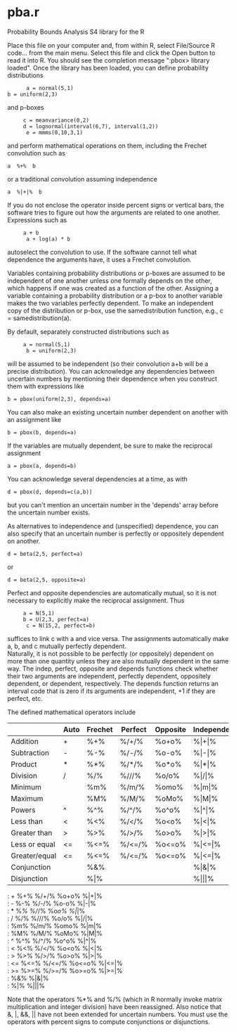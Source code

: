 # pba.r
Probability Bounds Analysis S4 library for the R 

Place this file on your computer and, from within R, select 
File/Source R code... from the main menu.  Select this file and
click the Open button to read it into R.  You should see the 
completion message ":pbox> library loaded".  Once the library 
has been loaded, you can define probability distributions 

`      a = normal(5,1)`  
      `b = uniform(2,3)`

and  p-boxes 

`      c = meanvariance(0,2)  `  
`      d = lognormal(interval(6,7), interval(1,2))  `  
`      e = mmms(0,10,3,1)`

and perform mathematical operations on them, including the 
Frechet convolution such as 

`
      a  %+%  b
`

or a traditional convolution assuming independence

`
      a  %|+|%  b
`

If you do not enclose the operator inside percent signs or 
vertical bars, the software tries to figure out how the
arguments are related to one another. Expressions such as

`      a + b  `  
`      a + log(a) * b`      

autoselect the convolution to use.  If the software cannot 
tell what dependence the arguments have, it uses a Frechet 
convolution.  


Variables containing probability distributions or p-boxes 
are assumed to be independent of one another unless one 
formally depends on the other, which happens if one was 
created as a function of the other. Assigning a variable 
containing a probability distribution or a p-box to another 
variable makes the two variables perfectly dependent.  To 
make an independent copy of the distribution or p-box, use 
the samedistribution function, e.g., c = samedistribution(a).


By default, separately constructed distributions such as 

`      a = normal(5,1) `   
`      b = uniform(2,3)`

will be assumed to be independent (so their convolution a+b 
will be a precise distribution).  You can acknowledge any
dependencies between uncertain numbers by mentioning their 
dependence when you construct them with expressions like 

`
      b = pbox(uniform(2,3), depends=a)
`

You can also make an existing uncertain number dependent on 
another with an assignment like

`
      b = pbox(b, depends=a)
`

If the variables are mutually dependent, be sure to make the 
reciprocal assignment

`
      a = pbox(a, depends=b)
`

You can acknowledge several dependencies at a time, as with

`
      d = pbox(d, depends=c(a,b))
`

but you can't mention an uncertain number in the 'depends' 
array before the uncertain number exists.


As alternatives to independence and (unspecified) dependence, 
you can also specify that an uncertain number is perfectly or 
oppositely dependent on another.

`
      d = beta(2,5, perfect=a)
`

or

`
d = beta(2,5, opposite=a)
`

Perfect and opposite dependencies are automatically mutual, 
so it is not necessary to explicitly make the reciprocal 
assignment.  Thus

`      a = N(5,1)  `  
`      b = U(2,3, perfect=a)  `  
`      c = N(15,2, perfect=b)`

suffices to link c with a and vice versa.  The assignments
automatically make a, b, and c mutually perfectly dependent.  
Naturally, it is not possible to be perfectly (or oppositely) 
dependent on more than one quantity unless they are also 
mutually dependent in the same way.  The indep, perfect, 
opposite and depends functions check whether their two 
arguments are independent, perfectly dependent, oppositely 
dependent, or dependent, respectively.  The depends function 
returns an interval code that is zero if its arguments are 
independent, +1 if they are perfect, etc.


The defined mathematical operators include 


|   | Auto  | Frechet  | Perfect  |Opposite   |Independent|
|---|---|---|---|---|---|
| Addition  |  +  |  %+%  |  %/+/%  |  %o+o%  |  %\|+\|%
|Subtraction  |  -  |  %-%  |  %/-/%  |  %o-o%  |  %\|-\|%
| Product  |  *  |  %*%  |  %/*/%  |  %o*o%  |  %\|*\|%
| Division  |  /  |  %/%  |  %///%  |  %o/o%  |  %\|/\|%
| Minimum  |    |  %m%  |  %/m/%  |  %omo%  |  %\|m\|%
|Maximum  |    |  %M%  |  %/M/%  |  %oMo%  |  %\|M\|%
|Powers  |  ^  |  %^%  |  %/^/%  |  %o^o%  |  %\|^\|%
|Less than  |  \<  |  %\<%  |  %/\</%  |  %o\<o%  |  %\|\<\|%
|Greater than  |  \>  |  %\>%  |  %/\>/%  |  %o\>o%  |  %\|\>\|%
|Less or equal  |  \<=  |  %\<=%  |  %/\<=/%  |  %o\<=o%  |  %\|\<=\|%
|Greater/equal  |  <=  |  %<=%  |  %/<=/%  |  %o<=o%  |  %\|<=\|%
|Conjunction  |    |  %&%  |   |   |  %\|&\|%
|Disjunction  |    |  %\|%  |  |   |  %\|\|\|%


                    
:    	 +	%+%	%/+/%	%o+o%	  %|+|%		 	 
:   -	%-%   	%/-/%	%o-o%	  %|-|%		 	 
: 	 *	%*%	%/*/%	%o*o%	  %|*|%		 	 
: 	 /	%/%  	%///%	%o/o%	  %|/|%	 		 
: 		%m%	%/m/%	%omo%	  %|m|%		 	 
:		%M%	%/M/%	%oMo%	  %|M|%		 	
:	 ^	%^%	%/^/%	%o^o%	  %|^|%		 	 
:	 <	%<%	%/</%	%o<o%	  %|<|%		
:	 >	%>%	%/>/%	%o>o%	  %|>|%		 
: <=	%<=%	%/<=/%	%o<=o%	  %|<=|%		
: >=	%>=%	%/>=/%	%o>=o%	  %|>=|%		 
:		%&%			  %|&|%		 
:		%|%			  %|||%		 


Note that the operators %*% and %/% (which in R normally
invoke matrix multiplication and integer division) have 
been reassigned.  Also notice that &, |, &&, || have not 
been extended for uncertain numbers.  You must use the 
operators with percent signs to compute conjunctions or 
disjunctions.

